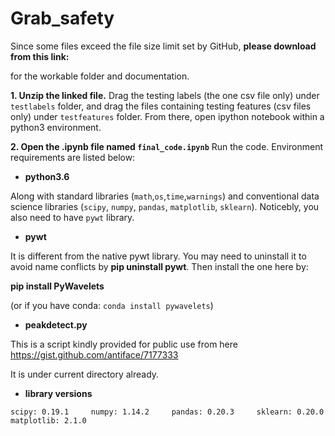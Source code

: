 # Grab_safety 

Since some files exceed the file size limit set by GitHub, **please download from this link:**    

for the workable folder and documentation.       
               
            
              
                             

**1. Unzip the linked file.** Drag the testing labels (the one csv file only) under `testlabels` folder, and drag the files containing testing features (csv files only) under `testfeatures` folder. From there, open ipython notebook within a python3 environment.      
             
             

**2. Open the .ipynb file named `final_code.ipynb`** Run the code. Environment requirements are listed below:    

 

- **python3.6**  
    
Along with standard libraries (`math`,`os`,`time`,`warnings`) and conventional data science libraries (`scipy`, `numpy`, `pandas`, `matplotlib`, `sklearn`). Noticebly, you also need to have `pywt` library.    
     
     
- **pywt**     
   
It is different from the native pywt library. You may need to uninstall it to avoid name conflicts by **pip uninstall pywt**.  Then install the one here by:   

**pip install PyWavelets**   

(or if you have conda: `conda install pywavelets`)      

- **peakdetect.py**
    
This is a script kindly provided for public use from here https://gist.github.com/antiface/7177333

It is under current directory already. 

- **library versions**    
    
`scipy: 0.19.1    
numpy: 1.14.2    
pandas: 0.20.3    
sklearn: 0.20.0    
matplotlib: 2.1.0`   
